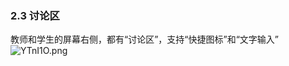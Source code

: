 ### 2.3	讨论区
教师和学生的屏幕右侧，都有“讨论区”，支持“快捷图标”和“文字输入”
![YTnI1O.png](https://s1.ax1x.com/2020/05/20/YTnI1O.png)


